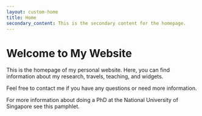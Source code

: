 ```yaml
---
layout: custom-home
title: Home
secondary_content: This is the secondary content for the homepage. 
---
```


# Welcome to My Website

This is the homepage of my personal website. Here, you can find information about my research, travels, teaching, and widgets.


Feel free to contact me if you have any questions or need more information.

For more information about doing a PhD at the National University of Singapore see this pamphlet.
